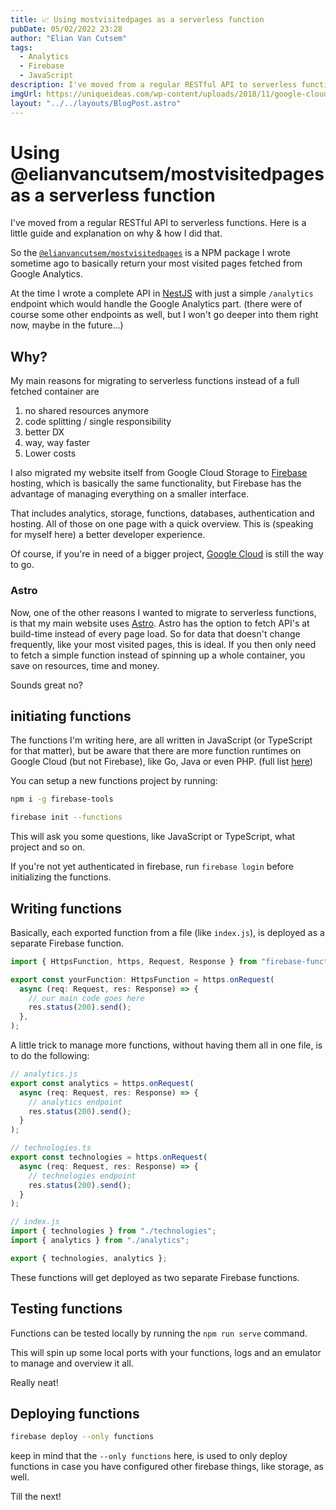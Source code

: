 ```yaml
---
title: 📈 Using mostvisitedpages as a serverless function
pubDate: 05/02/2022 23:28
author: "Elian Van Cutsem"
tags:
  - Analytics
  - Firebase
  - JavaScript
description: I've moved from a regular RESTful API to serverless functions. Here is a little guide and explanation on why & how I did that.
imgUrl: https://uniqueideas.com/wp-content/uploads/2018/11/google-cloud-functions.png
layout: "../../layouts/BlogPost.astro"
---
```


# Using @elianvancutsem/mostvisitedpages as a serverless function

I've moved from a regular RESTful API to serverless functions. Here is a little guide and explanation on why & how I did that.

So the [`@elianvancutsem/mostvisitedpages`](https://www.npmjs.com/package/@elianvancutsem/mostvisitedpages) is a NPM package I wrote sometime ago to basically return your most visited pages fetched from Google Analytics.

At the time I wrote a complete API in [NestJS](https://nestjs.com/) with just a simple `/analytics` endpoint which would handle the Google Analytics part. (there were of course some other endpoints as well, but I won't go deeper into them right now, maybe in the future...)

## Why?

My main reasons for migrating to serverless functions instead of a full fetched container are

1. no shared resources anymore
2. code splitting / single responsibility
3. better DX
4. way, way faster
5. Lower costs

I also migrated my website itself from Google Cloud Storage to [Firebase](https://firebase.com) hosting, which is basically the same functionality, but Firebase has the advantage of managing everything on a smaller interface.

That includes analytics, storage, functions, databases, authentication and hosting. All of those on one page with a quick overview. This is (speaking for myself here) a better developer experience.

Of course, if you're in need of a bigger project, [Google Cloud](https://cloud.google.com) is still the way to go.

### Astro

Now, one of the other reasons I wanted to migrate to serverless functions, is that my main website uses [Astro](https://astro.build). Astro has the option to fetch API's at build-time instead of every page load. So for data that doesn't change frequently, like your most visited pages, this is ideal. If you then only need to fetch a simple function instead of spinning up a whole container, you save on resources, time and money.

Sounds great no?

## initiating functions

The functions I'm writing here, are all written in JavaScript (or TypeScript for that matter), but be aware that there are more function runtimes on Google Cloud (but not Firebase), like Go, Java or even PHP. (full list [here](https://cloud.google.com/functions/docs/concepts/exec))

You can setup a new functions project by running:

```bash
npm i -g firebase-tools

firebase init --functions
```

This will ask you some questions, like JavaScript or TypeScript, what project and so on.

If you're not yet authenticated in firebase, run `firebase login` before initializing the functions.

## Writing functions

Basically, each exported function from a file (like `index.js`), is deployed as a separate Firebase function.

```ts
import { HttpsFunction, https, Request, Response } from "firebase-functions";

export const yourFunction: HttpsFunction = https.onRequest(
  async (req: Request, res: Response) => {
    // our main code goes here
    res.status(200).send();
  },
);
```

A little trick to manage more functions, without having them all in one file, is to do the following:

```js
// analytics.js
export const analytics = https.onRequest(
  async (req: Request, res: Response) => {
    // analytics endpoint
    res.status(200).send();
  }
);

// technologies.ts
export const technologies = https.onRequest(
  async (req: Request, res: Response) => {
    // technologies endpoint
    res.status(200).send();
  }
);

// index.js
import { technologies } from "./technologies";
import { analytics } from "./analytics";

export { technologies, analytics };
```

These functions will get deployed as two separate Firebase functions.

## Testing functions

Functions can be tested locally by running the `npm run serve` command.

This will spin up some local ports with your functions, logs and an emulator to manage and overview it all.

Really neat!

## Deploying functions

```bash
firebase deploy --only functions
```

keep in mind that the `--only functions` here, is used to only deploy functions in case you have configured other firebase things, like storage, as well.

Till the next!
